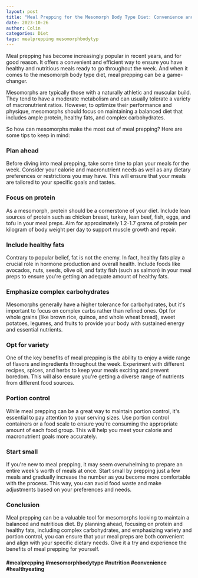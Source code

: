 ```yaml
---
layout: post
title: "Meal Prepping for the Mesomorph Body Type Diet: Convenience and Nutrition in One"
date: 2023-10-26
author: Colin
categories: Diet
tags: mealprepping mesomorphbodytyp
---
```


Meal prepping has become increasingly popular in recent years, and for good reason. It offers a convenient and efficient way to ensure you have healthy and nutritious meals ready to go throughout the week. And when it comes to the mesomorph body type diet, meal prepping can be a game-changer.

Mesomorphs are typically those with a naturally athletic and muscular build. They tend to have a moderate metabolism and can usually tolerate a variety of macronutrient ratios. However, to optimize their performance and physique, mesomorphs should focus on maintaining a balanced diet that includes ample protein, healthy fats, and complex carbohydrates.

So how can mesomorphs make the most out of meal prepping? Here are some tips to keep in mind:

### Plan ahead

Before diving into meal prepping, take some time to plan your meals for the week. Consider your calorie and macronutrient needs as well as any dietary preferences or restrictions you may have. This will ensure that your meals are tailored to your specific goals and tastes.

### Focus on protein

As a mesomorph, protein should be a cornerstone of your diet. Include lean sources of protein such as chicken breast, turkey, lean beef, fish, eggs, and tofu in your meal preps. Aim for approximately 1.2-1.7 grams of protein per kilogram of body weight per day to support muscle growth and repair.

### Include healthy fats

Contrary to popular belief, fat is not the enemy. In fact, healthy fats play a crucial role in hormone production and overall health. Include foods like avocados, nuts, seeds, olive oil, and fatty fish (such as salmon) in your meal preps to ensure you're getting an adequate amount of healthy fats.

### Emphasize complex carbohydrates

Mesomorphs generally have a higher tolerance for carbohydrates, but it's important to focus on complex carbs rather than refined ones. Opt for whole grains (like brown rice, quinoa, and whole wheat bread), sweet potatoes, legumes, and fruits to provide your body with sustained energy and essential nutrients.

### Opt for variety

One of the key benefits of meal prepping is the ability to enjoy a wide range of flavors and ingredients throughout the week. Experiment with different recipes, spices, and herbs to keep your meals exciting and prevent boredom. This will also ensure you're getting a diverse range of nutrients from different food sources.

### Portion control

While meal prepping can be a great way to maintain portion control, it's essential to pay attention to your serving sizes. Use portion control containers or a food scale to ensure you're consuming the appropriate amount of each food group. This will help you meet your calorie and macronutrient goals more accurately.

### Start small

If you're new to meal prepping, it may seem overwhelming to prepare an entire week's worth of meals at once. Start small by prepping just a few meals and gradually increase the number as you become more comfortable with the process. This way, you can avoid food waste and make adjustments based on your preferences and needs.

### Conclusion

Meal prepping can be a valuable tool for mesomorphs looking to maintain a balanced and nutritious diet. By planning ahead, focusing on protein and healthy fats, including complex carbohydrates, and emphasizing variety and portion control, you can ensure that your meal preps are both convenient and align with your specific dietary needs. Give it a try and experience the benefits of meal prepping for yourself.

#### #mealprepping #mesomorphbodytype #nutrition #convenience #healthyeating